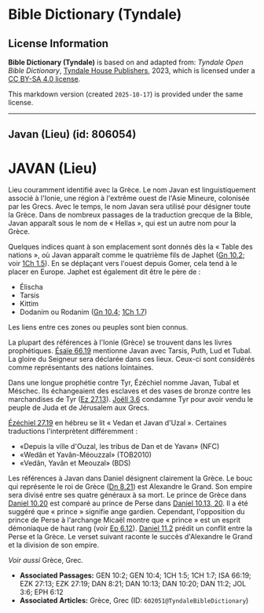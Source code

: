 # Bible Dictionary (Tyndale)

## License Information

**Bible Dictionary (Tyndale)** is based on and adapted from: _Tyndale Open Bible Dictionary_, [Tyndale House Publishers](https://tyndaleopenresources.com/), 2023, which is licensed under a [CC BY-SA 4.0 license](https://creativecommons.org/licenses/by-sa/4.0/legalcode.en).

This markdown version (created `2025-10-17`) is provided under the same license.



--------------------------------

## Javan (Lieu) (id: 806054)

JAVAN (Lieu)
============

Lieu couramment identifié avec la Grèce. Le nom Javan est linguistiquement associé à l'Ionie, une région à l'extrême ouest de l'Asie Mineure, colonisée par les Grecs. Avec le temps, le nom Javan sera utilisé pour désigner toute la Grèce. Dans de nombreux passages de la traduction grecque de la Bible, Javan apparaît sous le nom de « Hellas », qui est un autre nom pour la Grèce.

Quelques indices quant à son emplacement sont donnés dès la « Table des nations », où Javan apparaît comme le quatrième fils de Japhet ([Gn 10\.2](https://ref.ly/Gen10:2); voir [1Ch 1\.5](https://ref.ly/1Chr1:5)). En se déplaçant vers l'ouest depuis Gomer, cela tend à le placer en Europe. Japhet est également dit être le père de :

* Élischa
* Tarsis
* Kittim
* Dodanim ou Rodanim ([Gn 10\.4](https://ref.ly/Gen10:4); [1Ch 1\.7](https://ref.ly/1Chr1:7))

Les liens entre ces zones ou peuples sont bien connus.

La plupart des références à l'Ionie (Grèce) se trouvent dans les livres prophétiques. [Ésaïe 66\.19](https://ref.ly/Isa66:19) mentionne Javan avec Tarsis, Puth, Lud et Tubal. La gloire du Seigneur sera déclarée dans ces lieux. Ceux\-ci sont considérés comme représentants des nations lointaines.

Dans une longue prophétie contre Tyr, Ézéchiel nomme Javan, Tubal et Méschec. Ils échangeaient des esclaves et des vases de bronze contre les marchandises de Tyr ([Ez 27\.13](https://ref.ly/Ezek27:13)). [Joëll 3\.6](https://ref.ly/Joel3:6) condamne Tyr pour avoir vendu le peuple de Juda et de Jérusalem aux Grecs.

[Ézéchiel 27\.19](https://ref.ly/Ezek27:19) en hébreu se lit « Vedan et Javan d'Uzal ». Certaines traductions l'interprètent différemment :

* «Depuis la ville d'Ouzal, les tribus de Dan et de Yavan» (NFC)
* «Wedân et Yavân\-Méouzzal» (TOB2010\)
* «Vedân, Yavân et Meouzal» (BDS)

Les références à Javan dans Daniel désignent clairement la Grèce. Le bouc qui représente le roi de Grèce ([Dn 8\.21](https://ref.ly/Dan8:21)) est Alexandre le Grand. Son empire sera divisé entre ses quatre généraux à sa mort. Le prince de Grèce dans [Daniel 10\.20](https://ref.ly/Dan10:20) est comparé au prince de Perse dans [Daniel 10\.13, 20](https://ref.ly/Dan10:13,Dan10:20). Il a été suggéré que « prince » signifie ange gardien. Cependant, l'opposition du prince de Perse à l'archange Micaël montre que « prince » est un esprit démoniaque de haut rang (voir [Ep 6\.12](https://ref.ly/Eph6:12)). [Daniel 11\.2](https://ref.ly/Dan11:2) prédit un conflit entre la Perse et la Grèce. Le verset suivant raconte le succès d'Alexandre le Grand et la division de son empire.

*Voir aussi* Grèce, Grec.

* **Associated Passages:** GEN 10:2; GEN 10:4; 1CH 1:5; 1CH 1:7; ISA 66:19; EZK 27:13; EZK 27:19; DAN 8:21; DAN 10:13; DAN 10:20; DAN 11:2; JOL 3:6; EPH 6:12
* **Associated Articles:** Grèce, Grec (ID: `602051@TyndaleBibleDictionary`)

